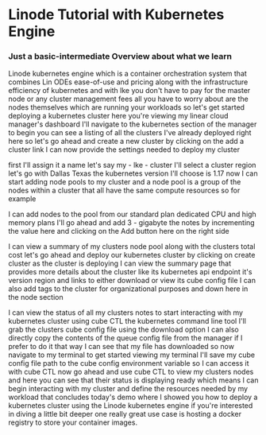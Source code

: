 # Linode Tutorial with Kubernetes Engine
### Just a basic-intermediate Overview about what we learn

Linode kubernetes engine which is a container orchestration system that combines Lin ODEs ease-of-use and pricing along with the infrastructure efficiency of kubernetes and with lke you don't have to pay for the master node or any cluster management fees all you have to worry about are the nodes themselves which are running your workloads so let's get started deploying a kubernetes cluster here you're viewing my linear cloud manager's dashboard I'll navigate to the kubernetes section of the manager to begin you can see a listing of all the clusters I've already deployed right here so let's go ahead and create a new cluster by clicking on the add a cluster link I can now provide the settings needed to deploy my cluster

first I'll assign it a name let's say my - lke - cluster I'll select a cluster region let's go with Dallas Texas the kubernetes version I'll choose is 1.17 now I can start adding node pools to my cluster and a node pool is a group of
the nodes within a cluster that all have
the same compute resources so for
example

I can add nodes to the pool from
our standard plan dedicated CPU and high
memory plans I'll go ahead and add 3 -
gigabyte the notes by incrementing the
value here and clicking on the Add
button here on the right side 

I can view
a summary of my clusters node pool along
with the clusters total cost let's go
ahead and deploy our kubernetes cluster
by clicking on create cluster as the
cluster is deploying I can view the
summary page that provides more details
about the cluster like its kubernetes
api endpoint it's version region and
links to either download or view its
cube config file I can also add tags to
the cluster for organizational purposes
and down here in the node
section 

I can view the status of all my
clusters notes to start interacting with
my kubernetes cluster using cube CTL the
kubernetes command line tool I'll grab
the clusters cube config file using the
download option I can also directly copy
the contents of the queue config file
from the manager if I prefer to do it
that way I can see that my file has
downloaded so now navigate to my
terminal to get started viewing my
terminal I'll save my cube config file
path to the cube config environment
variable so I can access it with cube
CTL now go ahead and use cube CTL to
view my clusters nodes and here you can
see that their status is displaying
ready which means I can begin
interacting with my cluster and define
the resources needed by my workload that
concludes today's demo where I showed
you how to deploy a kubernetes cluster
using the Linode kubernetes engine if
you're interested in diving a little bit
deeper one really great use case is
hosting a docker registry to store your
container images.

